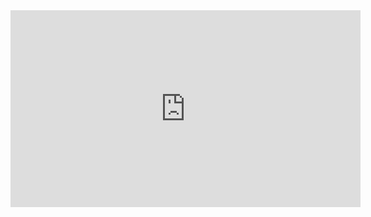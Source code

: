 <iframe width="560" height="315" src="https://youtu.be/IpDn_I_z9cY?si=YIKEpwrXe8OlIItL&t=27" title="YouTube video player" frameborder="0" allow="accelerometer; autoplay; clipboard-write; encrypted-media; gyroscope; picture-in-picture" allowfullscreen></iframe>

